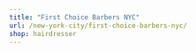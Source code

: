 ```yaml
---
title: "First Choice Barbers NYC"
url: /new-york-city/first-choice-barbers-nyc/
shop: hairdresser
---
```

